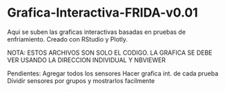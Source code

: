 # Grafica-Interactiva-FRIDA-v0.01
Aqui se suben las graficas interactivas basadas en pruebas de enfriamiento.
Creado con RStudio y Plotly.

NOTA: ESTOS ARCHIVOS SON SOLO EL CODIGO. LA GRAFICA SE DEBE VER USANDO LA DIRECCION INDIVIDUAL Y NBVIEWER  


Pendientes:
Agregar todos los sensores
Hacer grafica int. de cada prueba
Dividir sensores por grupos y mostrarlos facilmente
